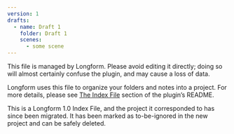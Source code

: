 ```yaml
---
version: 1
drafts:
  - name: Draft 1
    folder: Draft 1
    scenes:
      - some scene
---
```



This file is managed by Longform. Please avoid editing it directly; doing so will almost certainly confuse the plugin, and may cause a loss of data.

Longform uses this file to organize your folders and notes into a project. For more details, please see [The Index File](https://github.com/kevboh/longform#the-index-file) section of the plugin’s README.



This is a Longform 1.0 Index File, and the project it corresponded to has since been migrated. It has been marked as to-be-ignored in the new project and can be safely deleted.